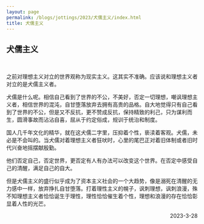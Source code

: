 ```yaml
---
layout: page
permalink: /blogs/jottings/2023/犬儒主义/index.html
title: 犬儒主义
---
```


## 犬儒主义
<br>

之前对理想主义对立的世界观称为现实主义。这其实不准确。应该说和理想主义者对立的是犬儒主义者。

犬儒是什么呢。相信自己看到了世界的不公，不美好，否定一切理想，嘲讽理想主义者，相信世界的混沌，自甘堕落放弃去拥有高贵的品格。自大地觉得只有自己看到了世界的不公，但是又不反抗，更不赞成反抗，保持精致的利己，只为谋利而生，圆滑事故而沾沾自喜，屈从于约定俗成，规训于统治和制度。

国人几千年文化的精华，就在这犬儒二字里，压抑着个性，亵渎着客观。犬儒，未必是不会叫的。当犬儒对着理想主义者狂吠时，心里的尾巴正对着旧体制或者旧时代兴奋地摇摆献殷勤。

他们否定自己，否定世界，更否定有人有办法可以改变这个世界。在否定中感受自己的清醒，满足自己的自大。

但是犬儒主义的盛行似乎成为了资本主义社会的一个大趋势，像是溺死在清醒的无力感中一样，放弃挣扎自甘堕落。打着理性主义的幌子，讽刺理想，讽刺浪漫，殊不知理想主义者恰恰诞生于理性，理性恰恰催生着个性，理想和浪漫的存在恰恰彰显着人性的光芒。

<p align="right">2023-3-28</p>